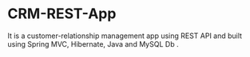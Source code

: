 # CRM-REST-App
It is a customer-relationship management app using REST API and built using Spring MVC, Hibernate, Java and MySQL Db .
